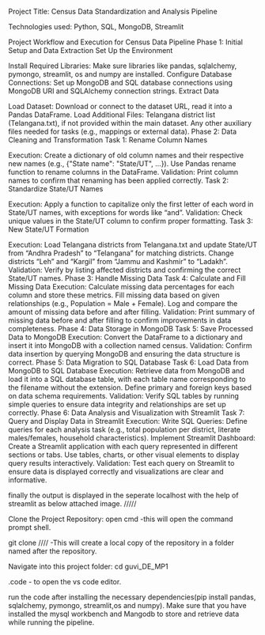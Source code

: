 Project Title:
Census Data Standardization and Analysis Pipeline

Technologies used:
Python,
SQL,
MongoDB,
Streamlit

Project Workflow and Execution for Census Data Pipeline
Phase 1: Initial Setup and Data Extraction
Set Up the Environment

Install Required Libraries: Make sure libraries like pandas, sqlalchemy, pymongo, streamlit, os and numpy are installed.
Configure Database Connections:
Set up MongoDB and SQL database connections using MongoDB URI and SQLAlchemy connection strings.
Extract Data

Load Dataset: Download or connect to the dataset URL, read it into a Pandas DataFrame.
Load Additional Files:
Telangana district list (Telangana.txt), if not provided within the main dataset.
Any other auxiliary files needed for tasks (e.g., mappings or external data).
Phase 2: Data Cleaning and Transformation
Task 1: Rename Column Names

Execution:
Create a dictionary of old column names and their respective new names (e.g., {"State name": "State/UT", ...}).
Use Pandas rename function to rename columns in the DataFrame.
Validation:
Print column names to confirm that renaming has been applied correctly.
Task 2: Standardize State/UT Names

Execution:
Apply a function to capitalize only the first letter of each word in State/UT names, with exceptions for words like “and”.
Validation:
Check unique values in the State/UT column to confirm proper formatting.
Task 3: New State/UT Formation

Execution:
Load Telangana districts from Telangana.txt and update State/UT from “Andhra Pradesh” to “Telangana” for matching districts.
Change districts “Leh” and “Kargil” from “Jammu and Kashmir” to “Ladakh”.
Validation:
Verify by listing affected districts and confirming the correct State/UT names.
Phase 3: Handle Missing Data
Task 4: Calculate and Fill Missing Data
Execution:
Calculate missing data percentages for each column and store these metrics.
Fill missing data based on given relationships (e.g., Population = Male + Female).
Log and compare the amount of missing data before and after filling.
Validation:
Print summary of missing data before and after filling to confirm improvements in data completeness.
Phase 4: Data Storage in MongoDB
Task 5: Save Processed Data to MongoDB
Execution:
Convert the DataFrame to a dictionary and insert it into MongoDB with a collection named census.
Validation:
Confirm data insertion by querying MongoDB and ensuring the data structure is correct.
Phase 5: Data Migration to SQL Database
Task 6: Load Data from MongoDB to SQL Database
Execution:
Retrieve data from MongoDB and load it into a SQL database table, with each table name corresponding to the filename without the extension.
Define primary and foreign keys based on data schema requirements.
Validation:
Verify SQL tables by running simple queries to ensure data integrity and relationships are set up correctly.
Phase 6: Data Analysis and Visualization with Streamlit
Task 7: Query and Display Data in Streamlit
Execution:
Write SQL Queries: Define queries for each analysis task (e.g., total population per district, literate males/females, household characteristics).
Implement Streamlit Dashboard:
Create a Streamlit application with each query represented in different sections or tabs.
Use tables, charts, or other visual elements to display query results interactively.
Validation:
Test each query on Streamlit to ensure data is displayed correctly and visualizations are clear and informative.

finally the output is displayed in the seperate localhost with the help of streamlit as below attached image.
/////

Clone the Project Repository:
open cmd
-this will open the command prompt shell.

git clone ////
-This will create a local copy of the repository in a folder named after the repository. 

Navigate into this project folder:
cd guvi_DE_MP1

.code - to open the vs code editor.

run the code after installing the necessary dependencies(pip install  pandas, sqlalchemy, pymongo, streamlit,os and numpy).
Make sure that you have installed the mysql workbench and Mangodb to store and retrieve data while running the pipeline.


